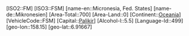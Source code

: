 ﻿---
location: [6.91667,158.15]
type: Country
tags:
- geo/Country

SpocWebEntityId: 26894
isDeleted: false
confidential: public

---
[ISO2::FM]
[ISO3::FSM]
[name-en::Micronesia, Fed. States]
[name-de::Mikronesien]
[Area-Total::700]
[Area-Land::0]
[Continent::[Oceania](geo/Continent/Oceania.md)]
[VehicleCode::FSM]
[Capital::[Palikir](geo/Continent/Oceania/Micronesia,_Fed._States/Palikir.md)]
[Alcohol-l::5.5]
[Language-Id::499]
[geo-lon::158.15]
[geo-lat::6.91667]

